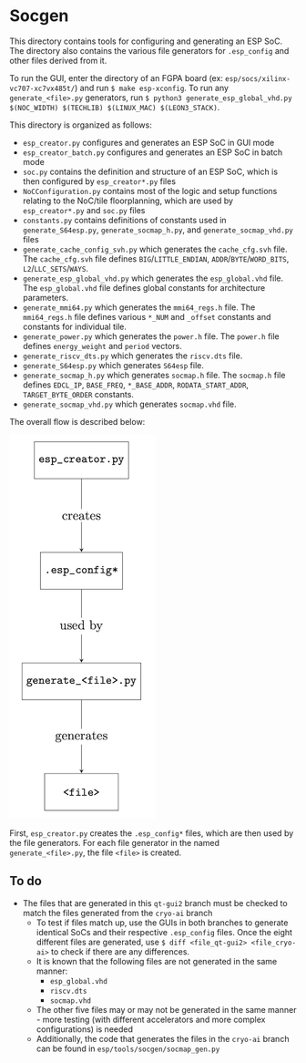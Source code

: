 # Socgen

This directory contains tools for configuring and generating an ESP SoC. The directory also contains the various file generators for `.esp_config` and other files derived from it. 

To run the GUI, enter the directory of an FGPA board (ex: `esp/socs/xilinx-vc707-xc7vx485t/`) and run `$ make esp-xconfig`.
To run any `generate_<file>.py` generators, run `$ python3 generate_esp_global_vhd.py $(NOC_WIDTH) $(TECHLIB) $(LINUX_MAC) $(LEON3_STACK)`.

This directory is organized as follows:
* `esp_creator.py` configures and generates an ESP SoC in GUI mode
* `esp_creator_batch.py` configures and generates an ESP SoC in batch mode
* `soc.py` contains the definition and structure of an ESP SoC, which is then configured by `esp_creator*.py` files
* `NoCConfiguration.py` contains most of the logic and setup functions relating to the NoC/tile floorplanning, which are used by `esp_creator*.py` and `soc.py` files 
* `constants.py` contains definitions of constants used in `generate_S64esp.py`, `generate_socmap_h.py`, and `generate_socmap_vhd.py` files
* `generate_cache_config_svh.py` which generates the `cache_cfg.svh` file. The `cache_cfg.svh` file defines `BIG`/`LITTLE_ENDIAN`, `ADDR`/`BYTE`/`WORD_BITS`, `L2`/`LLC_SETS`/`WAYS`.
* `generate_esp_global_vhd.py` which generates the `esp_global.vhd` file. The `esp_global.vhd` file defines global constants for architecture parameters.
* `generate_mmi64.py` which generates the `mmi64_regs.h` file. The `mmi64_regs.h` file defines various `*_NUM` and `_offset` constants and constants for individual tile.
* `generate_power.py` which generates the `power.h` file. The `power.h` file defines `energy_weight` and `period` vectors.
* `generate_riscv_dts.py` which generates the `riscv.dts` file.
* `generate_S64esp.py` which generates `S64esp` file.
* `generate_socmap_h.py` which generates `socmap.h` file. The `socmap.h` file defines `EDCL_IP`, `BASE_FREQ`, `*_BASE_ADDR`, `RODATA_START_ADDR`, `TARGET_BYTE_ORDER` constants.
* `generate_socmap_vhd.py` which generates `socmap.vhd` file.

The overall flow is described below:

![socgen flow](img/socgen_flow.png "socgen flow")

First, `esp_creator.py` creates the `.esp_config*` files, which are then used by the file generators. For each file generator in the named `generate_<file>.py`, the file `<file>` is created.

## To do
- The files that are generated in this `qt-gui2` branch must be checked to match the files generated from the `cryo-ai` branch
  - To test if files match up, use the GUIs in both branches to generate identical SoCs and their respective `.esp_config` files. Once the eight different files are generated, use `$ diff <file_qt-gui2> <file_cryo-ai>` to check if there are any differences.
  - It is known that the following files are not generated in the same manner:
    - `esp_global.vhd`
    - `riscv.dts`
    - `socmap.vhd`
  - The other five files may or may not be generated in the same manner - more testing (with different accelerators and more complex configurations) is needed
  - Additionally, the code that generates the files in the `cryo-ai` branch can be found in `esp/tools/socgen/socmap_gen.py`
